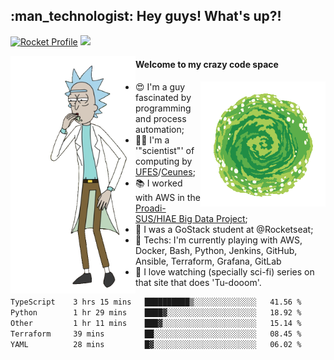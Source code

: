 
<h2> :man_technologist: Hey guys! What's up?!</h2>
                                                                         
[![Rocket Profile](https://img.shields.io/static/v1?label=Rocketseat&message=Profile&colorA=purple&color=black&logo=Rocket&logoColor=white)](https://app.rocketseat.com.br/me/elyabe)
<a href="https://www.linkedin.com/in/elyabe/"><img src="https://img.shields.io/badge/LinkedIn-informational?logo=linkedin"/></a>

<img align='left' src="https://raw.githubusercontent.com/Elyabe/Elyabe/master/images/rick-dancing.gif" width='200'>

                       
#### Welcome to my crazy code space 
<img align='right' src="https://raw.githubusercontent.com/Elyabe/elyabe/master/images/portal-3.gif" width='200'>

- :heart_eyes: I'm a guy fascinated by programming and process automation; 
- :office_worker: I'm a '"scientist"' of computing by [UFES](http://ufes.br)/[Ceunes](http://ceunes.ufes.br);
- :books: I worked with AWS in the [Proadi-SUS/HIAE Big Data Project](https://www.einstein.br/responsabilidade-social/atuacao-com-o-ministerio-da-saude/proadi-sus);
- :rocket: I was a GoStack student at @Rocketseat;
- :green_heart: Techs: I'm currently playing with AWS, Docker, Bash, Python, Jenkins, GitHub, Ansible, Terraform, Grafana, GitLab
- :movie_camera: I love watching (specially sci-fi) series on that site that does 'Tu-dooom'.

<!--START_SECTION:waka-->

```txt
TypeScript    3 hrs 15 mins   ██████████▒░░░░░░░░░░░░░░   41.56 %
Python        1 hr 29 mins    ████▓░░░░░░░░░░░░░░░░░░░░   18.92 %
Other         1 hr 11 mins    ███▓░░░░░░░░░░░░░░░░░░░░░   15.14 %
Terraform     39 mins         ██░░░░░░░░░░░░░░░░░░░░░░░   08.45 %
YAML          28 mins         █▓░░░░░░░░░░░░░░░░░░░░░░░   06.02 %
```

<!--END_SECTION:waka-->
